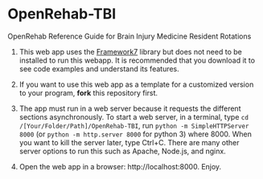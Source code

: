 # OpenRehab-TBI
OpenRehab Reference Guide for Brain Injury Medicine Resident Rotations

1. This web app uses the [Framework7](https://framework7.io) library but does not need to be installed to run this webapp. It is recommended that you download it to see code examples and understand its features.

2. If you want to use this web app as a template for a customized version to your program, **fork** this repository first. 

3. The app must run in a web server because it requests the different sections asynchronously. To start a web server, in a terminal, type ```cd /[Your/Folder/Path]/OpenRehab-TBI```, run ```python -m SimpleHTTPServer 8000``` (or ```python -m http.server 8000``` for python 3) where 8000.  When you want to kill the server later, type Ctrl+C. There are many other server options to run this such as Apache, Node.js, and nginx. 

4. Open the web app in a browser: http://localhost:8000. Enjoy.
